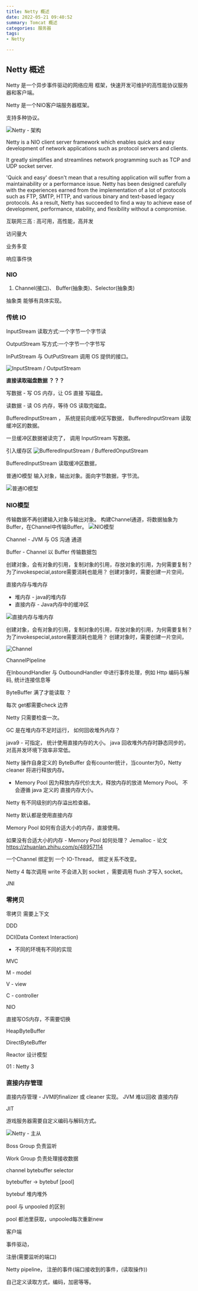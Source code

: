 ```yaml
---
title: Netty 概述
date: 2022-05-21 09:40:52
summary: Tomcat 概述
categories: 服务器
tags:
- Netty   

---
```

## Netty 概述

Netty 是一个异步事件驱动的网络应用 框架，快速开发可维护的高性能协议服务器和客户端。

Netty 是一个NIO客户端服务器框架。

支持多种协议。

![Netty - 架构](/medias/Server/components.png)


Netty is a NIO client server framework which enables quick and easy development of network applications such as protocol servers and clients. 

It greatly simplifies and streamlines network programming such as TCP and UDP socket server.

'Quick and easy' doesn't mean that a resulting application will suffer from a maintainability or a performance issue. Netty has been designed carefully with the experiences earned from the implementation of a lot of protocols such as FTP, SMTP, HTTP, and various binary and text-based legacy protocols. As a result, Netty has succeeded to find a way to achieve ease of development, performance, stability, and flexibility without a compromise.


互联网三高 : 高可用，高性能，高并发

访问量大

业务多变

响应事件快

### NIO

1. Channel(接口)、 Buffer(抽象类)、Selector(抽象类)

抽象类 能够有具体实现。

### 传统 IO

InputStream 读取方式:一个字节一个字节读

OutputStream 写方式:一个字节一个字节写

InPutStream 与 OutPutStream 调用 OS 提供的接口。


![InputStream / OutputStream ](/medias/Server/1653358379.png)

**直接读取磁盘数据 ？？？**


写数据 - 写 OS 内存，让 OS 直接 写磁盘。

读数据 - 读 OS 内存，等待 OS 读取完磁盘。

BufferedInputStream ， 系统提前向缓冲区写数据， BufferedInputStream 读取缓冲区的数据。

一旦缓冲区数据被读完了，  调用 InputStream 写数据。

引入缓存区
![BufferedInputStream / BufferedOnputStream](/medias/Server/1653360282.png)


BufferedInputStream 读取缓冲区数据，



普通IO模型
输入对象，输出对象。面向字节数据，字节流。

![普通IO模型](/medias/Server/1653354779.png)







### NIO模型

传输数据不再创建输入对象与输出对象。    构建Channel通道，将数据抽象为Buffer，在Channel中传输Buffer。
![NIO模型](/medias/Server/1653354834.png)


Channel - JVM 与 OS 沟通 通道

Buffer -  Channel 以 Buffer 传输数据包 


创建对象，会有对象的引用，复制对象的引用，存放对象的引用，为何需要复制？ 为了invokespecial,astore需要消耗也能用？
创建对象时，需要创建一片空间，


直接内存与堆内存

- 堆内存 - java的堆内存
- 直接内存 - Java内存中的缓冲区
  
![直接内存与堆内存](/medias/Server/1653361975.png)

创建对象，会有对象的引用，复制对象的引用，存放对象的引用，为何需要复制？ 为了invokespecial,astore需要消耗也能用？
创建对象时，需要创建一片空间，

![Channel](/medias/Server/1653443486.png)


ChannelPipeline

在InboundHandler 与 OutboundHandler 中进行事件处理，例如 Http 编码与解码, 统计连接信息等

 
ByteBuffer 满了才能读取 ？ 

每次 get都需要check 边界

Netty 只需要检查一次。


GC 是在堆内存不足时运行， 如何回收堆外内存？ 

java9 - 可指定， 统计使用直接内存的大小。  java 回收堆外内存时静态同步的，对高并发环境下效率非常低。



Netty 操作自身定义的 ByteBuffer 会有counter统计，当counter为0，Netty cleaner 将进行释放内存。 

- Memory Pool 因为释放内存代价太大，释放内存的放进 Memory Pool。 不会遵循 java 定义的 直接内存大小。


Netty 有不同级别的内存溢出检查器。


Netty 默认都是使用直接内存


Memory Pool 如何有合适大小的内存，直接使用。

如果没有合适大小的内存 - Memory Pool 如何处理？    Jemalloc - 论文  https://zhuanlan.zhihu.com/p/48957114




一个Channel 绑定到 一个 IO-Thread， 绑定关系不改变。  



Netty 4 每次调用 write 不会进入到 socket ，需要调用 flush 才写入 socket。


JNI


### 零拷贝


零拷贝 需要上下文

DDD 

DCI(Data Context Interaction)

- 不同的环境有不同的实现


MVC  

M - model

V - view

C - controller 

NIO

直接写OS内存，不需要切换


HeapByteBuffer


DirectByteBuffer


Reactor 设计模型

01 : Netty 3


### 直接内存管理

直接内存管理 - JVM的finalizer 或 cleaner 实现。 JVM 难以回收 直接内存

JIT 


游戏服务器需要自定义编码与解码方式。


![Netty - 主从](/medias/Server/1654574549716.jpg)


Boss Group 负责监听

Work Group 负责处理接收数据



channel  bytebuffer selector


bytebuffer -> bytebuf [pool]

bytebuf 堆内堆外


pool 与 unpooled 的区别

pool 都池里获取，unpooled每次重新new



客户端


事件驱动，

注册(需要监听的端口)


Netty pipeline，  注册的事件(端口接收到的事件，(读取操作))


自己定义读取方式，编码，加密等等。















